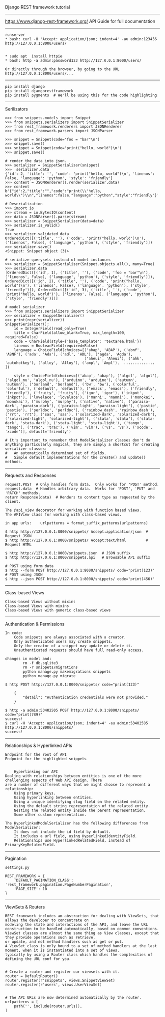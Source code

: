 Django REST framework tutorial
************
https://www.django-rest-framework.org/ 
API Guide for full documentation
************
    runserver
    * bash: curl -H 'Accept: application/json; indent=4' -au admin:123456 http://127.0.0.1:8000/users/
    
    
    * sudo apt  install httpie
    * bash: http -a admin:password123 http://127.0.0.1:8000/users/
    
    Or directly through the browser, by going to the URL http://127.0.0.1:8000/users/...
    
**********
    pip install django
    pip install djangorestframework
    pip install pygments  # We'll be using this for the code highlighting
    
************
Serilizators
    
    >>> from snippets.models import Snippet
    >>> from snippets.serializers import SnippetSerializer
    >>> from rest_framework.renderers import JSONRenderer
    >>> from rest_framework.parsers import JSONParser
    
    >>> snippet = Snippet(code='foo = "bar"\n')
    >>> snippet.save()
    >>> snippet = Snippet(code='print("hello, world")\n')
    >>> snippet.save()
    
    # render the data into json.
    >>> serializer = SnippetSerializer(snippet)
    >>>  serializer.data
    {'id': 2, 'title': '', 'code': 'print("hello, world")\n', 'linenos': False, 'language': 'python', 'style': 'friendly'}
    >>> content = JSONRenderer().render(serializer.data)
    >>> content
    b'{"id":2,"title":"","code":"print(\\"hello, world\\")\\n","linenos":false,"language":"python","style":"friendly"}'

    # Deserialization
    >>> import io
    >>> stream = io.BytesIO(content)
    >>> data = JSONParser().parse(stream)
    >>> serializer = SnippetSerializer(data=data)
    >>> serializer.is_valid()
    True
    >>> serializer.validated_data
    OrderedDict([('title', ''), ('code', 'print("hello, world")\n'), ('linenos', False), ('language', 'python'), ('style', 'friendly')])
    >>> serializer.save()
    <Snippet: Snippet object (3)>

    # serialize querysets instead of model instances
    >>> serializer = SnippetSerializer(Snippet.objects.all(), many=True)
    >>> serializer.data
    [OrderedDict([('id', 1), ('title', ''), ('code', 'foo = "bar"\n'), ('linenos', False), ('language', 'python'), ('style', 'friendly')]), OrderedDict([('id', 2), ('title', ''), ('code', 'print("hello, world")\n'), ('linenos', False), ('language', 'python'), ('style', 'friendly')]), OrderedDict([('id', 3), ('title', ''), ('code', 'print("hello, world")'), ('linenos', False), ('language', 'python'), ('style', 'friendly')])]

    # model serializer
    >>> from snippets.serializers import SnippetSerializer
    >>> serializer = SnippetSerializer()
    >>> print(repr(serializer))
    SnippetSerializer():
        id = IntegerField(read_only=True)
        title = CharField(allow_blank=True, max_length=100, required=False)
        code = CharField(style={'base_template': 'textarea.html'})
        linenos = BooleanField(required=False)
        language = ChoiceField(choices=[('abap', 'ABAP'), ('abnf', 'ABNF'), ('ada', 'Ada'), ('adl', 'ADL'), ('agda', 'Agda'), 
                                        ('aheui', 'Aheui'), ('ahk', 'autohotkey'), ('alloy', 'Alloy'), ('ampl', 'Ampl'),  .............. ])
                                        
        style = ChoiceField(choices=[('abap', 'abap'), ('algol', 'algol'), ('algol_nu', 'algol_nu'), ('arduino', 'arduino'), ('autumn', 'autumn'), ('borland', 'borland'), ('bw', 'bw'), ('colorful', 'colorful'), ('default', 'default'), ('emacs', 'emacs'), ('friendly', 'friendly'), ('fruity', 'fruity'), ('igor', 'igor'), ('inkpot', 'inkpot'), ('lovelace', 'lovelace'), ('manni', 'manni'), ('monokai', 'monokai'), ('murphy', 'murphy'), ('native', 'native'), ('paraiso-dark', 'paraiso-dark'), ('paraiso-light', 'paraiso-light'), ('pastie', 'pastie'), ('perldoc', 'perldoc'), ('rainbow_dash', 'rainbow_dash'), ('rrt', 'rrt'), ('sas', 'sas'), ('solarized-dark', 'solarized-dark'), ('solarized-light', 'solarized-light'), ('stata', 'stata'), ('stata-dark', 'stata-dark'), ('stata-light', 'stata-light'), ('tango', 'tango'), ('trac', 'trac'), ('vim', 'vim'), ('vs', 'vs'), ('xcode', 'xcode')], default='friendly')

    # It's important to remember that ModelSerializer classes don't do anything particularly magical, they are simply a shortcut for creating serializer classes:
    #   An automatically determined set of fields.
    #   Simple default implementations for the create() and update() methods.

   
***********************
Requests and Responses

    request.POST  # Only handles form data.  Only works for 'POST' method.
    request.data  # Handles arbitrary data.  Works for 'POST', 'PUT' and 'PATCH' methods.
    return Response(data)  # Renders to content type as requested by the client.
    
    The @api_view decorator for working with function based views.
    The APIView class for working with class-based views.
    
    in app urls:    urlpatterns = format_suffix_patterns(urlpatterns)

    $ http http://127.0.0.1:8000/snippets/ Accept:application/json  # Request JSON
    $ http http://127.0.0.1:8000/snippets/ Accept:text/html         # Request HTML

    $ http http://127.0.0.1:8000/snippets.json  # JSON suffix
    $ http http://127.0.0.1:8000/snippets.api   # Browsable API suffix

    # POST using form data
    $ http --form POST http://127.0.0.1:8000/snippets/ code="print(123)"
    # POST using JSON
    $ http --json POST http://127.0.0.1:8000/snippets/ code="print(456)"

******************************
Class-based Views
    
    Class-based Views without mixins
    Class-based Views with mixins
    Class-based Views with generic class-based views

***************************
Authentication & Permissions

    In code:        
        Code snippets are always associated with a creator.
        Only authenticated users may create snippets.
        Only the creator of a snippet may update or delete it.
        Unauthenticated requests should have full read-only access.

    changes in model and:
            rm -f db.sqlite3
            rm -r snippets/migrations
            python manage.py makemigrations snippets
            python manage.py migrate
    
    $ http POST http://127.0.0.1:8000/snippets/ code="print(123)"

        {
            "detail": "Authentication credentials were not provided."
        }
        
    $ http -a admin:53402505 POST http://127.0.0.1:8000/snippets/ code="print(789)"
    success!
    $ curl -H 'Accept: application/json; indent=4' -au admin:53402505 http://127.0.0.1:8000/snippets/
    success!
    
**************************
Relationships & Hyperlinked APIs
    
    Endpoint for the root of API
    Endpoint for the highlighted snippets


        Hyperlinking our API
    Dealing with relationships between entities is one of the more challenging aspects of Web API design. There 
    are a number of different ways that we might choose to represent a relationship:
        Using primary keys.
        Using hyperlinking between entities.
        Using a unique identifying slug field on the related entity.
        Using the default string representation of the related entity.
        Nesting the related entity inside the parent representation.
        Some other custom representation.

    The HyperlinkedModelSerializer has the following differences from ModelSerializer:
        It does not include the id field by default.
        It includes a url field, using HyperlinkedIdentityField.
        Relationships use HyperlinkedRelatedField, instead of PrimaryKeyRelatedField.

*******************
Pagination 
    
    settings.py
    
    REST_FRAMEWORK = {
        'DEFAULT_PAGINATION_CLASS': 'rest_framework.pagination.PageNumberPagination',
        'PAGE_SIZE': 10
    }

*********************
ViewSets & Routers

    REST framework includes an abstraction for dealing with ViewSets, that allows the developer to concentrate on 
    modeling the state and interactions of the API, and leave the URL construction to be handled automatically, based on common conventions.
    ViewSet classes are almost the same thing as View classes, except that they provide operations such as retrieve, 
    or update, and not method handlers such as get or put.
    A ViewSet class is only bound to a set of method handlers at the last moment, when it is instantiated into a set of views, 
    typically by using a Router class which handles the complexities of defining the URL conf for you.
        
        
    # Create a router and register our viewsets with it.
    router = DefaultRouter()
    router.register(r'snippets', views.SnippetViewSet)
    router.register(r'users', views.UserViewSet)
    
    
    # The API URLs are now determined automatically by the router.
    urlpatterns = [
        path('', include(router.urls)),
    ]
